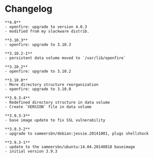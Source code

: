 # Changelog

	**4.0**
	- openfire: upgrade to version 4.0.3
	- modified from my slackware distrib.

	**3.10.3**
	- openfire: upgrade to 3.10.3

	**3.10.2-1**
	- persistent data volume moved to `/var/lib/openfire`

	**3.10.2**
	- openfire: upgrade to 3.10.2

	**3.10.0**
	- More directory structure reorganization
	- openfire: upgrade to 3.10.0

	**3.9.3-4**
	- Redefined directory structure in data volume
	- Create `VERSION` file in data volume

	**3.9.3-3**
	- base image update to fix SSL vulnerability

	**3.9.3-2**
	- upgrade to sameersbn/debian:jessie.20141001, plugs shellshock

	**3.9.3-1**
	- update to the sameersbn/ubuntu:14.04.20140818 baseimage
	- initial version 3.9.3
